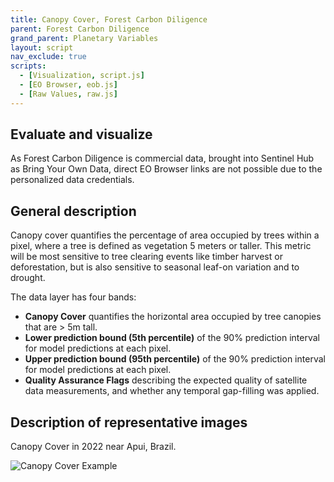 ```yaml
---
title: Canopy Cover, Forest Carbon Diligence
parent: Forest Carbon Diligence
grand_parent: Planetary Variables
layout: script
nav_exclude: true
scripts:
  - [Visualization, script.js]
  - [EO Browser, eob.js]
  - [Raw Values, raw.js]
---
```


## Evaluate and visualize

As Forest Carbon Diligence is commercial data, brought into Sentinel Hub as Bring Your Own Data, direct EO Browser links are not possible due to the personalized data credentials.

## General description

Canopy cover quantifies the percentage of area occupied by trees within a
pixel, where a tree is defined as vegetation 5 meters or taller. This metric will be most sensitive to tree clearing
events like timber harvest or deforestation, but is also sensitive to seasonal leaf-on variation and to drought.

The data layer has four bands:

- **Canopy Cover** quantifies the horizontal area occupied by tree canopies that are > 5m tall.
- **Lower prediction bound (5th percentile)** of the 90% prediction interval for model predictions at each pixel.
- **Upper prediction bound (95th percentile)** of the 90% prediction interval for model predictions at each pixel.
- **Quality Assurance Flags** describing the expected quality of satellite data measurements, and
  whether any temporal gap-filling was applied.

## Description of representative images

Canopy Cover in 2022 near Apui, Brazil.

![Canopy Cover Example](fig/canopycover.jpg)
